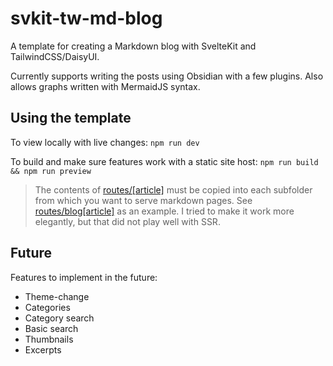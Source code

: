 # svkit-tw-md-blog

A template for creating a Markdown blog with SvelteKit and TailwindCSS/DaisyUI.

Currently supports writing the posts using Obsidian with a few plugins.
Also allows graphs written with MermaidJS syntax.

## Using the template

To view locally with live changes: `npm run dev`

To build and make sure features work with a static site host: `npm run build && npm run preview`

> The contents of [routes/\[article\]](src/routes/\[article\]) must be copied into each subfolder from which you want to serve markdown pages. See [routes/blog\[article\]](src/routes/blog/\[article\]) as an example. I tried to make it work more elegantly, but that did not play well with SSR.

## Future

Features to implement in the future:
- Theme-change
- Categories
- Category search
- Basic search
- Thumbnails
- Excerpts
